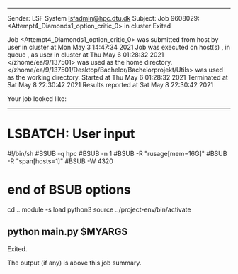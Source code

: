 
------------------------------------------------------------
Sender: LSF System <lsfadmin@hpc.dtu.dk>
Subject: Job 9608029: <Attempt4_Diamonds1_option_critic_0> in cluster <dcc> Exited

Job <Attempt4_Diamonds1_option_critic_0> was submitted from host <gbarlogin1> by user <s183914> in cluster <dcc> at Mon May  3 14:47:34 2021
Job was executed on host(s) <n-62-11-69>, in queue <hpc>, as user <s183914> in cluster <dcc> at Thu May  6 01:28:32 2021
</zhome/ea/9/137501> was used as the home directory.
</zhome/ea/9/137501/Desktop/Bachelor/Bachelorprojekt/Utils> was used as the working directory.
Started at Thu May  6 01:28:32 2021
Terminated at Sat May  8 22:30:42 2021
Results reported at Sat May  8 22:30:42 2021

Your job looked like:

------------------------------------------------------------
# LSBATCH: User input
#!/bin/sh
#BSUB -q hpc
#BSUB -n 1
#BSUB -R "rusage[mem=16G]"
#BSUB -R "span[hosts=1]"
#BSUB -W 4320
# end of BSUB options
cd ..
module -s load python3
source ../project-env/bin/activate

python main.py $MYARGS
------------------------------------------------------------

Exited.


The output (if any) is above this job summary.

